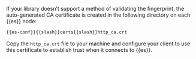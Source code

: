 If your library doesn’t support a method of validating the fingerprint, the auto-generated CA certificate is created in the following directory on each {{es}} node:

```sh
{{es-conf}}{{slash}}certs{{slash}}http_ca.crt
```

Copy the `http_ca.crt` file to your machine and configure your client to use this certificate to establish trust when it connects to {{es}}.